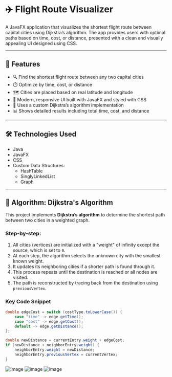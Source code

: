 # ✈️ Flight Route Visualizer

A JavaFX application that visualizes the shortest flight route between capital cities using Dijkstra’s algorithm. The app provides users with optimal paths based on time, cost, or distance, presented with a clean and visually appealing UI designed using CSS.

---

## 🚀 Features

- 🔍 Find the shortest flight route between any two capital cities
- ⏱️ Optimize by time, cost, or distance
- 🗺️ Cities are placed based on real latitude and longitude
- 🎨 Modern, responsive UI built with JavaFX and styled with CSS
- 🧠 Uses a custom Dijkstra’s algorithm implementation
- 📊 Shows detailed results including total time, cost, and distance

---

## 🛠 Technologies Used

- Java
- JavaFX
- CSS
- Custom Data Structures:
  - HashTable
  - SinglyLinkedList
  - Graph

---

## 🧠 Algorithm: Dijkstra's Algorithm

This project implements **Dijkstra’s algorithm** to determine the shortest path between two cities in a weighted graph.

### Step-by-step:

1. All cities (vertices) are initialized with a "weight" of infinity except the source, which is set to `0`.
2. At each step, the algorithm selects the unknown city with the smallest known weight.
3. It updates its neighboring cities if a shorter path is found through it.
4. This process repeats until the destination is reached or all nodes are visited.
5. The path is reconstructed by tracing back from the destination using `previousVertex`.

### Key Code Snippet

```java
double edgeCost = switch (costType.toLowerCase()) {
    case "time" -> edge.getTime();
    case "cost" -> edge.getCost();
    default -> edge.getDistance();
};

double newDistance = currentEntry.weight + edgeCost;
if (newDistance < neighborEntry.weight) {
    neighborEntry.weight = newDistance;
    neighborEntry.previousVertex = currentVertex;
}
```

![image](https://github.com/user-attachments/assets/e6ef15ca-39c7-4611-a8ff-11d9ca7cdf60)
![image](https://github.com/user-attachments/assets/eb78518e-3423-4f09-ad3a-7fbdae6906da)
![image](https://github.com/user-attachments/assets/e55966d5-c3c5-449d-ae42-8a95ed464378)
